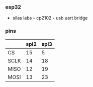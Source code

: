 ### esp32
* silas labs - cp2102 - usb uart bridge

### pins

|  | spi2 | spi3 |
| --- | --- | --- |
| CS | 15 | 5 |
| SCLK | 14 | 18 |
| MISO | 12 | 19 |
| MOSI | 13 | 23 |